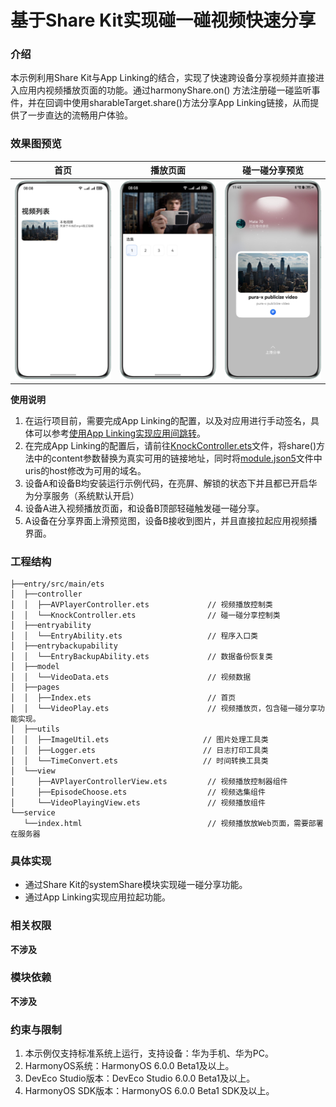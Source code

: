 # 基于Share Kit实现碰一碰视频快速分享

### 介绍

本示例利用Share Kit与App Linking的结合，实现了快速跨设备分享视频并直接进入应用内视频播放页面的功能。通过harmonyShare.on()
方法注册碰一碰监听事件，并在回调中使用sharableTarget.share()方法分享App Linking链接，从而提供了一步直达的流畅用户体验。

### 效果图预览

| 首页                         | 播放页面                      | 碰一碰分享预览                      |
|----------------------------|---------------------------|------------------------------|
| ![](screenshots/index.png) | ![](screenshots/play.png) | ![](screenshots/preview.png) |

**使用说明**

1. 在运行项目前，需要完成App Linking的配置，以及对应用进行手动签名，具体可以参考[使用App Linking实现应用间跳转](https://developer.huawei.com/consumer/cn/doc/harmonyos-guides/app-linking-startup)。
2. 在完成App Linking的配置后，请前往[KnockController.ets](entry/src/main/ets/controller/KnockController.ets)文件，将share()方法中的content参数替换为真实可用的链接地址，同时将[module.json5](./entry/src/main/module.json5)文件中uris的host修改为可用的域名。
3. 设备A和设备B均安装运行示例代码，在亮屏、解锁的状态下并且都已开启华为分享服务（系统默认开启）
4. 设备A进入视频播放页面，和设备B顶部轻碰触发碰一碰分享。
5. A设备在分享界面上滑预览图，设备B接收到图片，并且直接拉起应用视频播界面。

### 工程结构

```
├──entry/src/main/ets
│  ├──controller         
│  │  ├──AVPlayerController.ets             // 视频播放控制类             
│  │  └──KnockController.ets                // 碰一碰分享控制类
│  ├──entryability                        
│  │  └──EntryAbility.ets                   // 程序入口类
│  ├──entrybackupability                  
│  │  └──EntryBackupAbility.ets             // 数据备份恢复类
│  ├──model                               
│  │  └──VideoData.ets                      // 视频数据
│  ├──pages                               
│  │  ├──Index.ets                          // 首页
│  │  └──VideoPlay.ets                      // 视频播放页，包含碰一碰分享功能实现。
│  ├──utils                           
│  │  ├──ImageUtil.ets                     // 图片处理工具类
│  │  ├──Logger.ets                        // 日志打印工具类
│  │  └──TimeConvert.ets                   // 时间转换工具类
│  └──view                                
│     ├──AVPlayerControllerView.ets         // 视频播放控制器组件
│     ├──EpisodeChoose.ets                  // 视频选集组件
│     └──VideoPlayingView.ets               // 视频播放组件
└──service
   └──index.html                            // 视频播放放Web页面，需要部署在服务器              
```

### 具体实现
* 通过Share Kit的systemShare模块实现碰一碰分享功能。
* 通过App Linking实现应用拉起功能。

### 相关权限

**不涉及**

### 模块依赖

**不涉及**

### 约束与限制

1. 本示例仅支持标准系统上运行，支持设备：华为手机、华为PC。
2. HarmonyOS系统：HarmonyOS 6.0.0 Beta1及以上。
3. DevEco Studio版本：DevEco Studio 6.0.0 Beta1及以上。
4. HarmonyOS SDK版本：HarmonyOS 6.0.0 Beta1 SDK及以上。